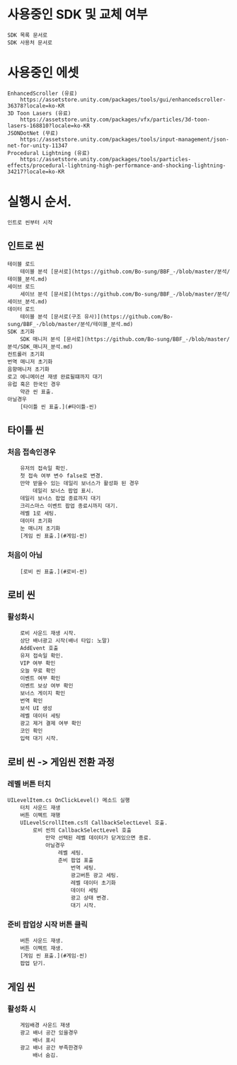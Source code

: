 
# 사용중인 SDK 및 교체 여부
    SDK 목록 문서로
    SDK 사용처 문서로

# 사용중인 에셋
    EnhancedScroller (유료)
        https://assetstore.unity.com/packages/tools/gui/enhancedscroller-36378?locale=ko-KR
    3D Toon Lasers (유료)
        https://assetstore.unity.com/packages/vfx/particles/3d-toon-lasers-168810?locale=ko-KR
    JSONDotNet (무료)
        https://assetstore.unity.com/packages/tools/input-management/json-net-for-unity-11347
    Procedural Lightning (유료)
        https://assetstore.unity.com/packages/tools/particles-effects/procedural-lightning-high-performance-and-shocking-lightning-34217?locale=ko-KR
    


# 실행시 순서.
    인트로 씬부터 시작

## 인트로 씬
    테이블 로드
        테이블 분석 [문서로](https://github.com/Bo-sung/BBF_-/blob/master/분석/테이블_분석.md)
    세이브 로드
        세이브 분석 [문서로](https://github.com/Bo-sung/BBF_-/blob/master/분석/세이브_분석.md)
    데이터 로드
        테이블 분석 [문서로(구조 유사)](https://github.com/Bo-sung/BBF_-/blob/master/분석/테이블_분석.md)
    SDK 초기화
        SDK 매니저 분석 [문서로](https://github.com/Bo-sung/BBF_-/blob/master/분석/SDK_매니저_분석.md)
    컨트롤러 초기회
    번역 매니저 초기화
    음향매니저 초기화
    로고 에니메이션 재생 완료될떄까지 대기
    유럽 혹은 한국인 경우
        약관 씬 표출.
    아닐경우
        [타이틀 씬 표출.](#타이틀-씬)

## 타이틀 씬
### 처음 접속인경우
        유저의 접속일 확인.
        첫 접속 여부 변수 false로 변경.
        만약 받을수 있는 데일리 보너스가 활성화 된 경우
            데일리 보너스 팝업 표시.
        데일리 보너스 팝업 종료까지 대기
        크리스마스 이벤트 팝업 종료시까지 대기.
        레벨 1로 세팅.
        데이터 초기화
        눈 매니저 초기화
        [게임 씬 표출.](#게임-씬)
### 처음이 아님
        [로비 씬 표출.](#로비-씬)

## 로비 씬
### 활성화시
        로비 사운드 재생 시작.
        상단 배너광고 시작(배너 타입: 노말)
        AddEvent 호출
        유저 접속일 확인.
        VIP 여부 확인
        오늘 무료 확인
        이벤트 여부 확인
        이벤트 보상 여부 확인
        보너스 게이지 확인
        번역 확인
        보석 UI 생성
        레벨 데이터 세팅
        광고 제거 결제 여부 확인
        코인 확인
        입력 대기 시작.

## 로비 씬 -> 게임씬 전환 과정
### 레벨 버튼 터치
    UILevelItem.cs OnClickLevel() 메소드 실행
        터치 사운드 재생
        버튼 이펙트 재행
        UILevelScrollItem.cs의 CallbackSelectLevel 호출.
            로비 씬의 CallbackSelectLevel 호출
                만약 선택된 레벨 데이터가 닫겨있으면 종료.
                아닐경우
                    레벨 세팅.
                    준비 팝업 표출 
                        번역 세팅.
                        광고버튼 광고 세팅.
                        레벨 데이터 초기화
                        데이터 세팅
                        광고 상태 변경.
                        대기 시작.
### 준비 팝업상 시작 버튼 클릭
        버튼 사운드 재생.
        버튼 이펙트 재생.
        [게임 씬 표출.](#게임-씬)
        팝업 닫기.

## 게임 씬
### 활성화 시
        게임배경 사운드 재생
        광고 배너 공간 있을경우
            배너 표시
        광고 배너 공간 부족한경우
            배너 숨김.
        
        